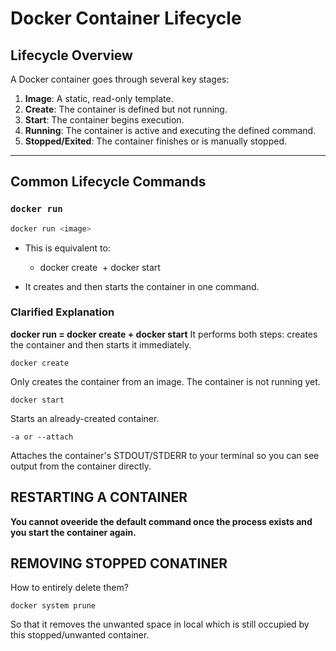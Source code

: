 # Docker Container Lifecycle

## Lifecycle Overview

A Docker container goes through several key stages:

1. **Image**: A static, read-only template.
2. **Create**: The container is defined but not running.
3. **Start**: The container begins execution.
4. **Running**: The container is active and executing the defined command.
5. **Stopped/Exited**: The container finishes or is manually stopped.

---

## Common Lifecycle Commands

### `docker run`

```bash
docker run <image>
```
- This is equivalent to:
    - docker create <image> + docker start <container-id>

- It creates and then starts the container in one command.
### Clarified Explanation
**docker run = docker create + docker start**
It performs both steps: creates the container and then starts it immediately.

```
docker create
```

Only creates the container from an image. The container is not running yet.

```
docker start
```
Starts an already-created container.

```
-a or --attach
```
Attaches the container's STDOUT/STDERR to your terminal so you can see output from the container directly.


## RESTARTING A CONTAINER

**You cannot oveeride the default command once the process exists and you start the container again.**

## REMOVING STOPPED CONATINER

How to entirely delete them?

```
docker system prune
```

So that it removes the unwanted space in local which is still occupied by this stopped/unwanted container.